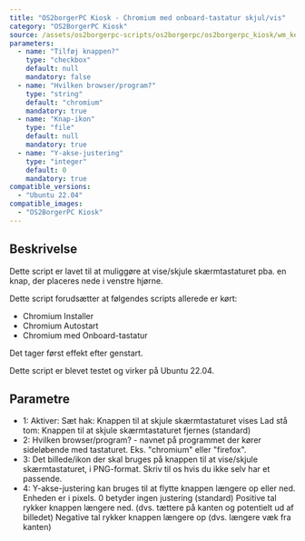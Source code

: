 ```yaml
---
title: "OS2borgerPC Kiosk - Chromium med onboard-tastatur skjul/vis"
category: "OS2BorgerPC Kiosk"
source: /assets/os2borgerpc-scripts/os2borgerpc/os2borgerpc_kiosk/wm_keyboard_hide_button.sh
parameters:
  - name: "Tilføj knappen?"
    type: "checkbox"
    default: null
    mandatory: false
  - name: "Hvilken browser/program?"
    type: "string"
    default: "chromium"
    mandatory: true
  - name: "Knap-ikon"
    type: "file"
    default: null
    mandatory: true
  - name: "Y-akse-justering"
    type: "integer"
    default: 0
    mandatory: true
compatible_versions: 
  - "Ubuntu 22.04"
compatible_images:
  - "OS2BorgerPC Kiosk"
---
```


## Beskrivelse
Dette script er lavet til at muliggøre at vise/skjule skærmtastaturet pba. en knap, 
der placeres nede i venstre hjørne.

Dette script forudsætter at følgendes scripts allerede er kørt:
- Chromium Installer
- Chromium Autostart
- Chromium med Onboard-tastatur

Det tager først effekt efter genstart.

Dette script er blevet testet og virker på Ubuntu 22.04.

## Parametre
- 1: Aktiver: 
  Sæt hak: Knappen til at skjule skærmtastaturet vises
  Lad stå tom: Knappen til at skjule skærmtastaturet fjernes (standard)
- 2: Hvilken browser/program? - navnet på programmet der kører sideløbende med tastaturet. Eks. "chromium" eller "firefox".
- 3: Det billede/ikon der skal bruges på knappen til at vise/skjule skærmtastaturet, i PNG-format. Skriv til os hvis du ikke selv har et passende.
- 4: Y-akse-justering kan bruges til at flytte knappen længere op eller ned. Enheden er i pixels. 
       0 betyder ingen justering (standard)
       Positive tal rykker knappen længere ned. (dvs. tættere på kanten og potentielt ud af billedet)
       Negative tal rykker knappen længere op (dvs. længere væk fra kanten)

